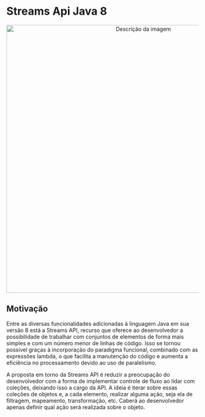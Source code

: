 # Streams Api Java 8
<p align="center">  
  <img src="https://github.com/user-attachments/assets/17e8581f-ad4d-42a6-b4f8-6732c2fd1929" alt="Descrição da imagem" width="700"/>
</p>

## Motivação
  Entre as diversas funcionalidades adicionadas à linguagem Java em sua versão 8 está a Streams API, recurso que oferece ao desenvolvedor
  a possibilidade de trabalhar com conjuntos de elementos de forma mais simples e com um número menor de linhas de código. Isso se tornou
  possível graças à incorporação do paradigma funcional, combinado com as expressões lambda, o que facilita a manutenção do código e 
  aumenta a eficiência no processamento devido ao uso de paralelismo.
  
  A proposta em torno da Streams API é reduzir a preocupação do desenvolvedor com a forma de implementar controle de fluxo ao lidar com 
  coleções, deixando isso a cargo da API. A ideia é iterar sobre essas coleções de objetos e, a cada elemento, realizar alguma ação, 
  seja ela de filtragem, mapeamento, transformação, etc. Caberá ao desenvolvedor apenas definir qual ação será realizada sobre o objeto.
  
